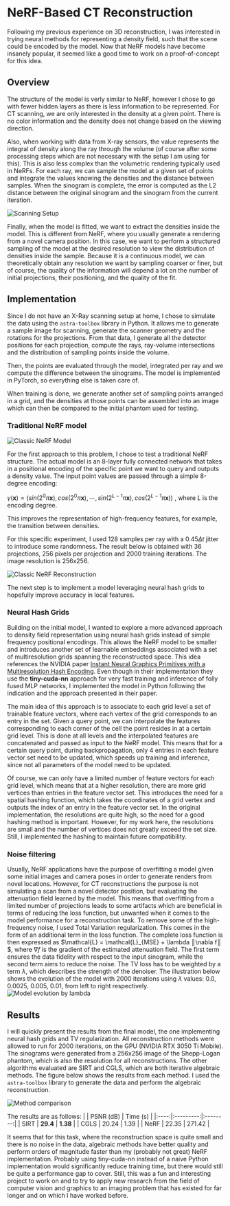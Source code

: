 # NeRF-Based CT Reconstruction 

Following my previous experience on 3D reconstruction, I was interested in trying neural methods for representing a density field, 
such that the scene could be encoded by the model. Now that NeRF models have become insanely popular, it seemed like a good time to 
work on a proof-of-concept for this idea.

## Overview
The structure of the model is verly similar to NeRF, however I chose to go with fewer hidden layers as there is less information to be represented.
For CT scanning, we are only interested in the density at a given point. There is no color information and the density does not change based on the viewing direction.

Also, when working with data from X-ray sensors, the value represents the integral of density along the ray through the volume (of course after some processing steps which are not necessary with the setup I am using for this). This is also less complex than the volumetric rendering typically used in NeRFs. For each ray, we can sample the model at a given set of points and integrate the values knowing the densities and the distance between samples. When the sinogram is complete, the error is computed as the L2 distance between the original sinogram and the sinogram from the current iteration. 

![Scanning Setup](media/scanning.svg)

Finally, when the model is fitted, we want to extract the densities inside the model. This is different from NeRF, where you usually generate a rendering from a novel camera position. In this case, we want to perform a structured sampling of the model at the desired resolution to view the distribution of densities inside the sample. Because it is a continuous model, we can theoretically obtain any resolution we want by sampling coarser or finer, but of course, the quality of the information will depend a lot on the number of initial projections, their positioning, and the quality of the fit.

## Implementation
Since I do not have an X-Ray scanning setup at home, I chose to simulate the data using the `astra-toolbox` library in Python. It allows me to generate a sample image for scanning, generate the scanner geometry and the rotations for the projections. From that data, I generate all the detector positions for each projection, compute the rays, ray-volume intersections and the distribution of sampling points inside the volume. 

Then, the points are evaluated through the model, integrated per ray and we compute the difference between the sinograms. The model is implemented in PyTorch, so everything else is taken care of.

When training is done, we generate another set of sampling points arranged in a grid, and the densities at those points can be assembled into an image which can then be compared to the initial phantom used for testing.

### Traditional NeRF model
![Classic NeRF Model](media/nerf_classic_diagram.png)

For the first approach to this problem, I chose to test a traditional NeRF structure. The actual model is an 8-layer fully connected network that takes in a positional encoding of the specific point we want to query and outputs a density value. The input point values are passed through a simple 8-degree encoding:

$\gamma(\textbf{x}) = (sin(2^0\pi \textbf{x}), cos(2^0\pi \textbf{x}),\cdots,sin(2^{L-1}\pi \textbf{x}), cos(2^{L-1}\pi \textbf{x}))$ , where $L$ is the encoding degree.

This improves the representation of high-frequency features, for example, the transition between densities.

For this specific experiment, I used 128 samples per ray with a $0.45\Delta t$ jitter to introduce some randomness. The result below is obtained with 36 projections, 256 pixels per projection and 2000 training iterations. The image resolution is 256x256.

![Classic NeRF Reconstruction](media/nerf_classic.png)

The next step is to implement a model leveraging neural hash grids to hopefully improve accuracy in local features.

### Neural Hash Grids
Building on the initial model, I wanted to explore a more advanced approach to density field representation using neural hash grids instead of simple frequency positional encodings. This allows the NeRF model to be smaller and introduces another set of learnable embeddings associated with a set of multiresolution grids spanning the reconstructed space. This idea references the NVIDIA paper [Instant Neural Graphics Primitives with a Multiresolution Hash Encoding](https://arxiv.org/abs/2201.05989). Even though in their implementation they use the **tiny-cuda-nn** approach for very fast training and inference of folly fused MLP networks, I implemented the model in Python following the indication and the approach presented in their paper.

The main idea of this approach is to associate to each grid level a set of trainable feature vectors, where each vertex of the grid corresponds to an entry in the set. Given a query point, we can interpolate the features corresponding to each corner of the cell the point resides in at a certain grid level. This is done at all levels and the interpolated features are concatenated and passed as input to the NeRF model. This means that for a certain query point, during backpropagation, only 4 entries in each feature vector set need to be updated, which speeds up training and inference, since not all parameters of the model need to be updated. 

Of course, we can only have a limited number of feature vectors for each grid level, which means that at a higher resolution, there are more grid vertices than entries in the feature vector set. This introduces the need for a spatial hashing function, which takes the coordinates of a grid vertex and outputs the index of an entry in the feature vector set. In the original implementation, the resolutions are quite high, so the need for a good hashing method is important. However, for my work here, the resolutions are small and the number of vertices does not greatly exceed the set size. Still, I implemented the hashing to maintain future compatibility.

### Noise filtering
Usually, NeRF applications have the purpose of overfitting a model given some initial images and camera poses in order to generate renders from novel locations. However, for CT reconstructions the purpose is not simulating a scan from a novel detector position, but evaluating the attenuation field learned by the model. This means that overfitting from a limited number of projections leads to some artifacts which are beneficial in terms of reducing the loss function, but unwanted when it comes to the model performance for a reconstruction task. To remove some of the high-frequency noise, I used Total Variation regularization. This comes in the form of an additional term in the loss function. The complete loss function is then expressed as $\mathcal{L} = \mathcal{L}_{MSE} + \lambda ║\nabla f║ $, where $\nabla f$ is the gradient of the estimated attenuation field. The first term ensures the data fidelity with respect to the input sinogram, while the second term aims to reduce the noise. The TV loss has to be weighted by a term $\lambda$, which describes the strength of the denoiser. The illustration below shows the evolution of the model with 2000 iterations using $\lambda$ values: 0.0, 0.0025, 0.005, 0.01, from left to right respectively.
![Model evolution by lambda](media/output.gif)

## Results
I will quickly present the results from the final model, the one implementing neural hash grids and TV regularization. All reconstruction methods were allowed to run for 2000 iterations, on the GPU (NVIDIA RTX 3050 Ti Mobile). The sinograms were generated from a 256x256 image of the Shepp-Logan phantom, which is also the resolution for all reconstructions. The other algorithms evaluated are SIRT and CGLS, which are both iterative algebraic methods. The figure below shows the results from each method. I used the `astra-toolbox` library to generate the data and perform the algebraic reconstruction.

![Method comparison](media/comparison.png)

The results are as follows:
|      | PSNR (dB) | Time (s) |
|:----:|:---------:|:--------:|
| SIRT |  **29.4** | **1.38** |
| CGLS |   20.24   |   1.39   |
| NeRF |   22.35   |  271.42  |

It seems that for this task, where the reconstruction space is quite small and there is no noise in the data, algebraic methods have better quality and perform orders of magnitude faster than my (probably not great) NeRF implementation. Probably using tiny-cuda-nn instead of a naive Python implementation would significantly reduce training time, but there would still be quite a performance gap to cover. Still, this was a fun and interesting project to work on and to try to apply new research from the field of computer vision and graphics to an imaging problem that has existed for far longer and on which I have worked before.
